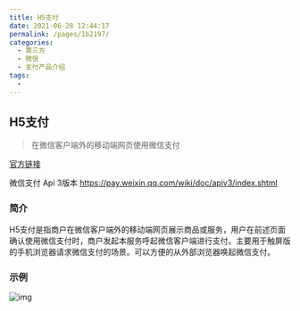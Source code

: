 ```yaml
---
title: H5支付
date: 2021-06-28 12:44:17
permalink: /pages/1b2197/
categories:
  - 第三方
  - 微信
  - 支付产品介绍
tags:
  - 
---
```


## H5支付

> 在微信客户端外的移动端网页使用微信支付

[官方链接](https://pay.weixin.qq.com/index.php/public/product/detail?pid=32&productType=0)

微信支付 Api 3版本 https://pay.weixin.qq.com/wiki/doc/apiv3/index.shtml

### 简介

H5支付是指商户在微信客户端外的移动端网页展示商品或服务，用户在前述页面确认使用微信支付时，商户发起本服务呼起微信客户端进行支付。主要用于触屏版的手机浏览器请求微信支付的场景。可以方便的从外部浏览器唤起微信支付。

### 示例

![img](http://productcenter-10005922.file.myqcloud.com/H5.png1542789815_fmb.png)